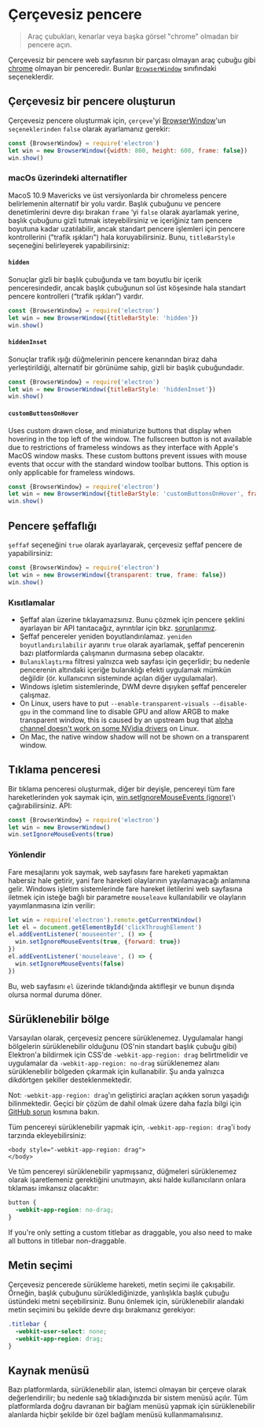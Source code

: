 # Çerçevesiz pencere

> Araç çubukları, kenarlar veya başka görsel "chrome" olmadan bir pencere açın.

Çerçevesiz bir pencere web sayfasının bir parçası olmayan araç çubuğu gibi [chrome](https://developer.mozilla.org/en-US/docs/Glossary/Chrome) olmayan bir penceredir. Bunlar [`BrowserWindow`](browser-window.md) sınıfındaki seçeneklerdir.

## Çerçevesiz bir pencere oluşturun

Çerçevesiz pencere oluşturmak için, `çerçeve`'yi [BrowserWindow](browser-window.md)'un ` seçeneklerinden` `false` olarak ayarlamanız gerekir:

```javascript
const {BrowserWindow} = require('electron')
let win = new BrowserWindow({width: 800, height: 600, frame: false})
win.show()
```

### macOs üzerindeki alternatifler

MacoS 10.9 Mavericks ve üst versiyonlarda bir chromeless pencere belirlemenin alternatif bir yolu vardır. Başlık çubuğunu ve pencere denetimlerini devre dışı bırakan `frame` ‘yi `false` olarak ayarlamak yerine, başlık çubuğunu gizli tutmak isteyebilirsiniz ve içeriğiniz tam pencere boyutuna kadar uzatılabilir, ancak standart pencere işlemleri için pencere kontrollerini ("trafik ışıkları") hala koruyabilirsiniz. Bunu, `titleBarStyle` seçeneğini belirleyerek yapabilirsiniz:

#### `hidden`

Sonuçlar gizli bir başlık çubuğunda ve tam boyutlu bir içerik penceresindedir, ancak başlık çubuğunun sol üst köşesinde hala standart pencere kontrolleri (“trafik ışıkları”) vardır.

```javascript
const {BrowserWindow} = require('electron')
let win = new BrowserWindow({titleBarStyle: 'hidden'})
win.show()
```

#### `hiddenInset`

Sonuçlar trafik ışığı düğmelerinin pencere kenarından biraz daha yerleştirildiği, alternatif bir görünüme sahip, gizli bir başlık çubuğundadır.

```javascript
const {BrowserWindow} = require('electron')
let win = new BrowserWindow({titleBarStyle: 'hiddenInset'})
win.show()
```

#### `customButtonsOnHover`

Uses custom drawn close, and miniaturize buttons that display when hovering in the top left of the window. The fullscreen button is not available due to restrictions of frameless windows as they interface with Apple's MacOS window masks. These custom buttons prevent issues with mouse events that occur with the standard window toolbar buttons. This option is only applicable for frameless windows.

```javascript
const {BrowserWindow} = require('electron')
let win = new BrowserWindow({titleBarStyle: 'customButtonsOnHover', frame: false})
win.show()
```

## Pencere şeffaflığı

`şeffaf` seçeneğini `true` olarak ayarlayarak, çerçevesiz şeffaf pencere de yapabilirsiniz:

```javascript
const {BrowserWindow} = require('electron')
let win = new BrowserWindow({transparent: true, frame: false})
win.show()
```

### Kısıtlamalar

* Şeffaf alan üzerine tıklayamazsınız. Bunu çözmek için pencere şeklini ayarlayan bir API tanıtacağız, ayrıntılar için bkz. [sorunlarımız](https://github.com/electron/electron/issues/1335).
* Şeffaf pencereler yeniden boyutlandırılamaz. `yeniden boyutlandırılabilir` ayarını `true` olarak ayarlamak, şeffaf pencerenin bazı platformlarda çalışmanın durmasına sebep olacaktır.
* `Bulanıklaştırma` filtresi yalnızca web sayfası için geçerlidir; bu nedenle pencerenin altındaki içeriğe bulanıklığı efekti uygulamak mümkün değildir (ör. kullanıcının sisteminde açılan diğer uygulamalar).
* Windows işletim sistemlerinde, DWM devre dışıyken şeffaf pencereler çalışmaz.
* On Linux, users have to put `--enable-transparent-visuals --disable-gpu` in the command line to disable GPU and allow ARGB to make transparent window, this is caused by an upstream bug that [alpha channel doesn't work on some NVidia drivers](https://code.google.com/p/chromium/issues/detail?id=369209) on Linux.
* On Mac, the native window shadow will not be shown on a transparent window.

## Tıklama penceresi

Bir tıklama penceresi oluşturmak, diğer bir deyişle, pencereyi tüm fare hareketlerinden yok saymak için, [ win.setIgnoreMouseEvents (ignore)](browser-window.md#winsetignoremouseeventsignore-options)'ı çağırabilirsiniz. API:

```javascript
const {BrowserWindow} = require('electron')
let win = new BrowserWindow()
win.setIgnoreMouseEvents(true)
```

### Yönlendir

Fare mesajlarını yok saymak, web sayfasını fare hareketi yapmaktan habersiz hale getirir, yani fare hareketi olaylarının yayılamayacağı anlamına gelir. Windows işletim sistemlerinde fare hareket iletilerini web sayfasına iletmek için isteğe bağlı bir parametre `mouseleave` kullanılabilir ve olayların yayımlanmasına izin verilir:

```javascript
let win = require('electron').remote.getCurrentWindow()
let el = document.getElementById('clickThroughElement')
el.addEventListener('mouseenter', () => {
  win.setIgnoreMouseEvents(true, {forward: true})
})
el.addEventListener('mouseleave', () => {
  win.setIgnoreMouseEvents(false)
})
```

Bu, web sayfasını `el` üzerinde tıklandığında aktifleşir ve bunun dışında olursa normal duruma döner.

## Sürüklenebilir bölge

Varsayılan olarak, çerçevesiz pencere sürüklenemez. Uygulamalar hangi bölgelerin sürüklenebilir olduğunu (OS'nin standart başlık çubuğu gibi) Elektron'a bildirmek için CSS'de `-webkit-app-region: drag` belirtmelidir ve uygulamalar da `-webkit-app-region: no-drag` sürüklenemez alanı sürüklenebilir bölgeden çıkarmak için kullanabilir. Şu anda yalnızca dikdörtgen şekiller desteklenmektedir.

Not: `-webkit-app-region: drag`'ın geliştirici araçları açıkken sorun yaşadığı bilinmektedir. Geçici bir çözüm de dahil olmak üzere daha fazla bilgi için [GitHub sorun](https://github.com/electron/electron/issues/3647) kısmına bakın.

Tüm pencereyi sürüklenebilir yapmak için, `-webkit-app-region: drag`'i `body` tarzında ekleyebilirsiniz:

<pre><code class="html">&lt;body style="-webkit-app-region: drag"&gt;<body style="-webkit-app-region: drag">
</body>&lt;/body&gt;
</code></pre>

Ve tüm pencereyi sürüklenebilir yapmışsanız, düğmeleri sürüklenemez olarak işaretlemeniz gerektiğini unutmayın, aksi halde kullanıcıların onlara tıklaması imkansız olacaktır:

```css
button {
  -webkit-app-region: no-drag;
}
```

If you're only setting a custom titlebar as draggable, you also need to make all buttons in titlebar non-draggable.

## Metin seçimi

Çerçevesiz pencerede sürükleme hareketi, metin seçimi ile çakışabilir. Örneğin, başlık çubuğunu sürüklediğinizde, yanlışlıkla başlık çubuğu üstündeki metni seçebilirsiniz. Bunu önlemek için, sürüklenebilir alandaki metin seçimini bu şekilde devre dışı bırakmanız gerekiyor:

```css
.titlebar {
  -webkit-user-select: none;
  -webkit-app-region: drag;
}
```

## Kaynak menüsü

Bazı platformlarda, sürüklenebilir alan, istemci olmayan bir çerçeve olarak değerlendirilir; bu nedenle sağ tıkladığınızda bir sistem menüsü açılır. Tüm platformlarda doğru davranan bir bağlam menüsü yapmak için sürüklenebilir alanlarda hiçbir şekilde bir özel bağlam menüsü kullanmamalısınız.